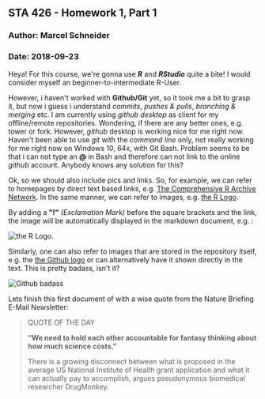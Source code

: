 ## STA 426 - Homework 1, Part 1
### Author:  Marcel Schneider
### Date: 2018-09-23

Heya!
For this course, we're gonna use __*R*__ and __*RStudio*__ quite a bite!
I would consider myself an beginner-to-intermediate R-User. 

However, i haven't worked with __Github/Git__ yet, so it took me a bit to grasp it, but now i guess i understand *commits*, *pushes & pulls*, *branching & merging* etc. 
I am currently using _github desktop_ as client for my offline/remote repositories. Wondering, if there are any better ones, e.g. tower or fork. However, _github_ desktop is working nice for me right now.
Haven't been able to use _git_ with the *command line* only, not really working for me right now on Windows 10, 64x, with Git Bash. Problem seems to be that i can not type an __@__ in Bash and therefore can not link to the online _github_ account. Anybody knows any solution for this?

Ok, so we should also include pics and links. 
So, for example, we can refer to homepages by direct text based links, e.g. [The Comprehensive R Archive Network](https://cran.r-project.org/).
In the same manner, we can refer to images, e.g. [the R Logo][R Logo].


By adding a __"!"__ *(Exclamation Mark)* before the square brackets and the link, the image will be automatically displayed in the markdown document, e.g. :

![the R Logo][R Logo].


Similarly, one can also refer to images that are stored in the repository itself, e.g. the [the Github logo](../master/Pics%20Homework/GitHub-brave-hed-796x418.jpg) or can alternatively have it shown directly in the text. This is pretty badass, isn't it?



![Github badass](../master/Pics%20Homework/GitHub-brave-hed-796x418.jpg)



Lets finish this first document of with a wise quote from the Nature Briefing E-Mail Newsletter: 


> QUOTE OF THE DAY
>
> __“We need to hold each other accountable for fantasy thinking about how much science costs.”__
> 
> There is a growing disconnect between what is proposed in the average US National Institute of Health grant application and what it 
> can actually pay to accomplish, argues pseudonymous biomedical researcher DrugMonkey. 



[The Github Logo]: (https://cdn.rawgit.com/MarcelAndreSchneider/STA426-Exercise-1-Trial/master/Pics%20Homework/GitHub-brave-hed-796x418.jpg)


[R Logo]: https://www.r-project.org/logo/Rlogo.png
